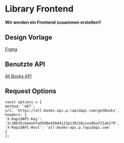 # Library Frontend

**Wir werden ein Frontend zusammen erstellen!!**

## Design Vorlage

[Figma](<https://www.figma.com/file/Lmjde6yvZqJvM0wkaFe0Tk/PB-Live-Coding-(Copy)?type=design&mode=design&t=9lo7Cc8xuMxOX6bu-1>)

## Benutzte API

[All Books API](https://rapidapi.com/yoginoit39/api/all-books-api/)

## Request Options

```
const options = {
method: 'GET',
url: 'https://all-books-api.p.rapidapi.com/getBooks',
headers: {
'X-RapidAPI-Key': '2c38b35cbemshfad598e450dd123p138218jsna9ba721ab279',
'X-RapidAPI-Host': 'all-books-api.p.rapidapi.com'
}
};
```
